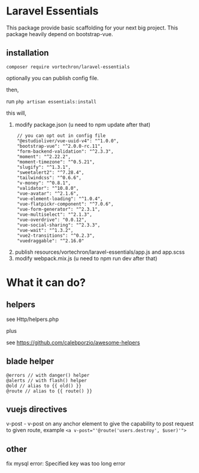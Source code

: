 # Laravel Essentials

This package provide basic scaffolding for your next big project. This package heavily depend on bootstrap-vue.

## installation

``` composer require vortechron/laravel-essentials ```

optionally you can publish config file.

then,

run ``` php artisan essentials:install ```

this will,
1. modify package.json (u need to npm update after that)
```
    // you can opt out in config file
    "@estudioliver/vue-uuid-v4": "^1.0.0",
    "bootstrap-vue": "^2.0.0-rc.11",
    "form-backend-validation": "^2.3.3",
    "moment": "^2.22.2",
    "moment-timezone": "^0.5.21",
    "slugify": "^1.3.1",
    "sweetalert2": "^7.28.4",
    "tailwindcss": "^0.6.6",
    "v-money": "^0.8.1",
    "validator": "^10.8.0",
    "vue-avatar": "^2.1.6",
    "vue-element-loading": "^1.0.4",
    "vue-flatpickr-component": "^7.0.6",
    "vue-form-generator": "^2.3.1",
    "vue-multiselect": "^2.1.3",
    "vue-overdrive": "0.0.12",
    "vue-social-sharing": "^2.3.3",
    "vue-wait": "^1.3.2",
    "vue2-transitions": "^0.2.3",
    "vuedraggable": "^2.16.0"
```
2. publish resources/vortechron/laravel-essentials/app.js and app.scss
3. modify webpack.mix.js (u need to npm run dev after that)


# What it can do?

## helpers

see Http/helpers.php

plus

see https://github.com/calebporzio/awesome-helpers

## blade helper

```
@errors // with danger() helper
@alerts // with flash() helper
@old // alias to {{ old() }}
@route // alias to {{ route() }}
```

## vuejs directives

v-post - v-post on any anchor element to give the capability to post request to given route, example ```<a v-post="'@route('users.destroy', $user)'">```

## other

fix mysql error: Specified key was too long error